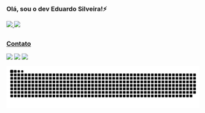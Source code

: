 ### Olá, sou o dev Eduardo Silveira!⚡

<div>
  <a href="https://github.com/64651585">
  <img height="180em" src="https://github-readme-stats.vercel.app/api?username=64651585&show_icons=true&theme=tokyonight&include_all_commits=true&count_private=true"/>
  <img height="180em" src="https://github-readme-stats.vercel.app/api/top-langs/?username=64651585&layout=compact&langs_count=7&theme=tokyonight"/>
</div>
  
  ##
  
  ### Contato
  
<div> 
  <a href="https://www.linkedin.com/in/eduardo-silveira-8445221ba/" target="_blank"><img src="https://img.shields.io/badge/LinkedIn-0077B5?style=for-the-badge&logo=linkedin&logoColor=white" target="_blank"></a>
  <a href="https://api.whatsapp.com/send?phone=5551992956782&text=Ol%C3%A1%2C%20deixe%20uma%20mensagem%20e%20responderei%20em%20breve!" target="_blank"><img src="https://img.shields.io/badge/WhatsApp-25D366?style=for-the-badge&logo=whatsapp&logoColor=white"></a>
  <a href="mailto:eduardoksa@protonmail.ch" target="_blank"><img src="https://img.shields.io/badge/ProtonMail-8B89CC?style=for-the-badge&logo=protonmail&logoColor=white"></a>

   ![Snake animation](https://github.com/64651585/64651585/blob/output/github-contribution-grid-snake.svg)
</div>
